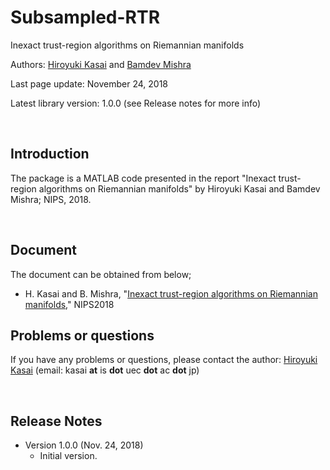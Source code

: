 # Subsampled-RTR
Inexact trust-region algorithms on Riemannian manifolds

Authors: [Hiroyuki Kasai](http://kasai.kasailab.com/) and [Bamdev Mishra](https://bamdevmishra.in/)

Last page update: November 24, 2018

Latest library version: 1.0.0 (see Release notes for more info)

<br />

Introduction
----------
The package is a MATLAB code presented in the report "Inexact trust-region algorithms on Riemannian manifolds" by Hiroyuki Kasai and Bamdev Mishra; NIPS, 2018.


<br />

Document
----------
The document can be obtained from below;

- H. Kasai and B. Mishra, "[Inexact trust-region algorithms on Riemannian manifolds](https://neurips.cc/Conferences/2018/Schedule?showEvent=11421)," NIPS2018


Problems or questions
---------------------
If you have any problems or questions, please contact the author: [Hiroyuki Kasai](http://kasai.kasailab.com/) (email: kasai **at** is **dot** uec **dot** ac **dot** jp)

<br />

Release Notes
--------------
* Version 1.0.0 (Nov. 24, 2018)
    - Initial version.
